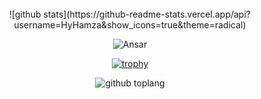 

<div align="center">

<BR>
![github stats](https://github-readme-stats.vercel.app/api?username=HyHamza&show_icons=true&theme=radical)
<BR>
<p align="center"> <img src="https://komarev.com/ghpvc/?username=ANSAR-PANHWAR&label=Visitors%20count&color=10d9c3&style=plastic" alt="Ansar" /> </p>

[![trophy](https://github-profile-trophy.vercel.app/?username=ANSAR-PANHWAR&theme=onedark)](https://github.com/ryo-ma/github-profile-trophy)

![github toplang](https://github-readme-stats.vercel.app/api/top-langs/?username=ANSAR-PANHWAR&layout=compact&theme=nightowl)
  
